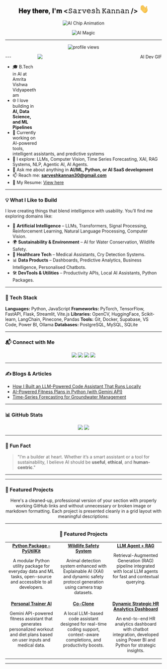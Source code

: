 <div align="center">

<h2> 𝐇𝐞𝐲 𝐭𝐡𝐞𝐫𝐞, 𝐈'𝐦 <𝚂𝚊𝚛𝚟𝚎𝚜𝚑 𝙺𝚊𝚗𝚗𝚊𝚗 /> <img src="https://github.com/ABSphreak/ABSphreak/blob/master/gifs/Hi.gif" width="30px"></h2>

<p align="center">
  <img src="https://media.giphy.com/media/26u4lOMA8JKSnL9Uk/giphy.gif" alt="AI Chip Animation" width="700"/>
</p>



<img src="https://i.imgur.com/SGNqJyt.gif" width="300" alt="AI Magic"/>

</div>

---
<p align="center">
  <img src="https://komarev.com/ghpvc/?username=sarvesh-kannan&label=Profile%20views&color=0e75b6&style=flat" alt="profile views" />
</p>
---


<a align="right" target="_blank">
  <img align="right" height="300" width="400" alt="AI Dev GIF" src="https://media.giphy.com/media/qgQUggAC3Pfv687qPC/giphy.gif">
</a>

* 🎓 B.Tech in AI at Amrita Vishwa Vidyapeetham
* 🌐 I love building in **AI, Data Science, and ML Pipelines**
* 🤖 Currently working on AI-powered tools, intelligent assistants, and predictive systems
* 🧠 I explore: LLMs, Computer Vision, Time Series Forecasting, XAI, RAG Systems, NLP, Agentic AI, AI Agents.
* 💬 Ask me about anything in **AI/ML, Python, or AI SaaS development**
* 📫 Reach me: **[sarveshkannan30@gmail.com](mailto:sarveshkannan30@gmail.com)**
* 📄 My Resume: [View here](https://drive.google.com/file/d/1oeKJKtG4GpxVaG-GpALScZ-vhvM6-Qwh/view?usp=sharing)

---

### 💡 What I Like to Build

I love creating things that blend intelligence with usability. You’ll find me exploring domains like:

* 🧠 **Artificial Intelligence** – LLMs, Transformers, Signal Processing, Reinforcement Learning, Natural Language Processing, Computer Vision.
* 🌍 **Sustainability & Environment** – AI for Water Conservation, Wildlife Safety.
* 💊 **Healthcare Tech** – Medical Assistants, Cry Detection Systems.
* 📊 **Data Products** – Dashboards, Predictive Analytics, Business Intelligence, Personalised Chatbots.
* 🛠 **DevTools & Utilities** – Productivity APIs, Local AI Assistants, Python Packages.

---

### 🧰 Tech Stack

**Languages:** Python, JavaScript
**Frameworks:** PyTorch, TensorFlow, FastAPI, Flask, Streamlit, Vite.js
**Libraries:** OpenCV, HuggingFace, Scikit-learn, LangChain, Pinecone, Pandas
**Tools:** Git, Docker, Supabase, VS Code, Power BI, Ollama
**Databases:** PostgreSQL, MySQL, SQLite

---

### 📬 Connect with Me

<div align="center">
  <a href="https://www.linkedin.com/in/sarvesh-kannan/" target="_blank"><img src="https://img.icons8.com/doodle/40/000000/linkedin--v2.png"></a>
  <a href="https://github.com/sarvesh-kannan" target="_blank"><img src="https://img.icons8.com/doodle/40/000000/github--v1.png"></a>
  <a href="mailto:sarveshkannan30@gmail.com" target="_blank"><img src="https://img.icons8.com/doodle/40/000000/apple-mail.png"></a>
  <a href="https://twitter.com/Sarvesh__K" target="_blank"><img src="https://img.icons8.com/doodle/40/000000/twitter--v2.png"></a>
</div>

---

### ✍️ Blogs & Articles

<!-- BLOG-POST-LIST:START -->

* [How I Built an LLM-Powered Code Assistant That Runs Locally](https://dev.to/sarveshkannan/coming-soon)
* [AI-Powered Fitness Plans in Python (with Gemini API)](https://dev.to/sarveshkannan/coming-soon)
* [Time-Series Forecasting for Groundwater Management](https://dev.to/sarveshkannan/coming-soon)

<!-- BLOG-POST-LIST:END -->

---

### 📊 GitHub Stats

<div align="center">
  <img src="https://github-readme-stats.vercel.app/api?username=sarvesh-kannan&show_icons=true&theme=radical&hide=issues&count_private=true" width="48%">
  <img src="https://github-readme-streak-stats.herokuapp.com/?user=sarvesh-kannan&theme=radical" width="48%">
</div>

---

### 🧠 Fun Fact

> "I’m a builder at heart. Whether it’s a smart assistant or a tool for sustainability, I believe AI should be **useful**, **ethical**, and **human-centric**."

---


</div>

---

### 🚀 Featured Projects

<div align="center">

Here's a cleaned-up, professional version of your section with properly working GitHub links and without unnecessary or broken image or markdown formatting. Each project is presented cleanly in a grid layout with meaningful descriptions:

---

### 🚀 Featured Projects

<table>
  <tr>
    <td width="33%" valign="top" align="center">
      <strong><a href="https://github.com/Sarvesh-Kannan/PyUtilKit" target="_blank">Python Package – PyUtilKit</a></strong><br/>
      <p>A modular Python utility package for everyday data and ML tasks, open-source and accessible to all developers.</p>
    </td>
    <td width="33%" valign="top" align="center">
      <strong><a href="https://github.com/Sarvesh-Kannan/Cam-Trap" target="_blank">Wildlife Safety System</a></strong><br/>
      <p>Animal detection system enhanced with Explainable AI (XAI) and dynamic safety protocol generation using camera trap datasets.</p>
    </td>
    <td width="33%" valign="top" align="center">
      <strong><a href="https://github.com/Sarvesh-Kannan/SarvX" target="_blank">LLM Agent + RAG</a></strong><br/>
      <p>Retrieval-Augmented Generation (RAG) pipeline integrated with local LLM agents for fast and contextual querying.</p>
    </td>
  </tr>
  <tr>
    <td width="33%" valign="top" align="center">
      <strong><a href="https://github.com/Sarvesh-Kannan/personal-trainer-ai" target="_blank">Personal Trainer AI</a></strong><br/>
      <p>Gemini API-powered fitness assistant that generates personalized workout and diet plans based on user inputs and medical data.</p>
    </td>
    <td width="33%" valign="top" align="center">
      <strong><a href="https://github.com/Sarvesh-Kannan/Co-Clone" target="_blank">Co-Clone</a></strong><br/>
      <p>A local LLM-based code assistant designed for real-time coding support, context-aware completions, and productivity boosts.</p>
    </td>
    <td width="33%" valign="top" align="center">
      <strong><a href="https://github.com/Sarvesh-Kannan/Sarvesh_Dashboard" target="_blank">Dynamic Strategic HR Analytics Dashboard</a></strong><br/>
      <p>An end-to-end HR analytics dashboard with chatbot integration, developed using Power BI and Python for strategic insights.</p>
    </td>
  </tr>
</table>


</div>

---


